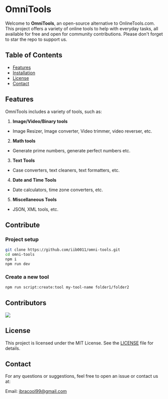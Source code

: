 # OmniTools

Welcome to **OmniTools**, an open-source alternative to OnlineTools.com.
This project offers a variety of online tools to help with everyday tasks,
all available for free and open for community contributions. Please don't forget to star the repo to support us.

## Table of Contents

- [Features](#features)
- [Installation](#installation)
- [License](#license)
- [Contact](#contact)

## Features

OmniTools includes a variety of tools, such as:

1. **Image/Video/Binary tools**

- Image Resizer, Image converter, Video trimmer, video reverser, etc.

2. **Math tools**

- Generate prime numbers, generate perfect numbers etc.

3. **Text Tools**

- Case converters, text cleaners, text formatters, etc.

4. **Date and Time Tools**

- Date calculators, time zone converters, etc.

5. **Miscellaneous Tools**

- JSON, XML tools, etc.

## Contribute

### Project setup

```bash
git clone https://github.com/iib0011/omni-tools.git
cd omni-tools
npm i
npm run dev
```

### Create a new tool

```bash
npm run script:create:tool my-tool-name folder1/folder2
```

## Contributors

<a href="https://github.com/iib0011/omni-tools/graphs/contributors">
  <img src="https://contrib.rocks/image?repo=iib0011/omni-tools" />
</a>

[//]: # (<img src="https://api.star-history.com/svg?repos=iib0011/omni-tools&type=Date">)

## License

This project is licensed under the MIT License. See the [LICENSE](LICENSE) file for details.

## Contact

For any questions or suggestions, feel free to open an issue or contact us at:

Email: ibracool99@gmail.com
